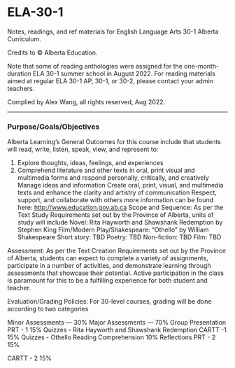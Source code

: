 # ELA-30-1

Notes, readings, and ref materials for English Language Arts 30-1 Alberta Curriculum.

Credits to © Alberta Education.

Note that some of reading anthologies were assigned for the one-month-duration ELA 30-1 summer school in August 2022. For reading materials aimed at regular ELA 30-1 AP, 30-1, or 30-2, please contact your admin teachers.

Complied by Alex Wang, all rights reserved, Aug 2022.

---

### Purpose/Goals/Objectives

Alberta Learning’s General Outcomes for this course include that students will read, write, listen, speak, view, and represent to:
1. Explore thoughts, ideas, feelings, and experiences
2. Comprehend literature and other texts in oral, print visual and multimedia forms and respond personally, critically, and creatively
Manage ideas and information 
Create oral, print, visual, and multimedia texts and enhance the clarity and artistry of communication
Respect, support, and collaborate with others
more information can be found here: http://www.education.gov.ab.ca
Scope and Sequence: 
As per the Text Study Requirements set out by the Province of Alberta, units of study will include
Novel: Rita Hayworth and Shawshank Redemption by Stephen King
Film/Modern Play/Shakespeare: “Othello” by William Shakespeare
Short story: TBD
Poetry: TBD
Non-fiction: TBD
Film: TBD

Assessment: 
As per the Text Creation Requirements set out by the Province of Alberta, students can expect to complete a variety of assignments, participate in a number of activities, and demonstrate learning through assessments that showcase their potential. Active participation in the class is paramount for this to be a fulfilling experience for both student and teacher. 

Evaluation/Grading Policies: 
For 30-level courses, grading will be done according to two categories
		                          	  								

Minor Assessments — 30%
Major Assessments — 70%
Group Presentation
PRT - 1                              15%
Quizzes - Rita Hayworth and Shawshank Redemption
CARTT -1                         15%
Quizzes  - Othello
Reading Comprehension  10%
Reflections 
PRT - 2                             15%


CARTT - 2                       15%





